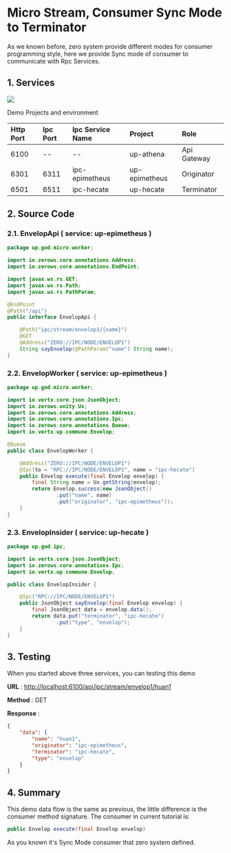 # Micro Stream, Consumer Sync Mode to Terminator

As we known before, zero system provide different modes for consumer programming style, here we provide Sync mode of
consumer to communicate with Rpc Services.

## 1. Services

![](/doc/image/d10090-1.png)

Demo Projects and environment

| Http Port | Ipc Port | Ipc Service Name | Project | Role |
| :--- | :--- | :--- | :--- | :--- |
| 6100 | -- | -- | up-athena | Api Gateway |
| 6301 | 6311 | ipc-epimetheus | up-epimetheus | Originator |
| 6501 | 6511 | ipc-hecate | up-hecate | Terminator |

## 2. Source Code

### 2.1. EnvelopApi \( service: up-epimetheus \)

```java
package up.god.micro.worker;

import io.zerows.core.annotations.Address;
import io.zerows.core.annotations.EndPoint;

import javax.ws.rs.GET;
import javax.ws.rs.Path;
import javax.ws.rs.PathParam;

@EndPoint
@Path("/api")
public interface EnvelopApi {

    @Path("ipc/stream/envelop1/{name}")
    @GET
    @Address("ZERO://IPC/NODE/ENVELOP1")
    String sayEnvelop(@PathParam("name") String name);
}
```

### 2.2. EnvelopWorker \( service: up-epimetheus \)

```java
package up.god.micro.worker;

import io.vertx.core.json.JsonObject;
import io.zerows.unity.Ux;
import io.zerows.core.annotations.Address;
import io.zerows.core.annotations.Ipc;
import io.zerows.core.annotations.Queue;
import io.vertx.up.commune.Envelop;

@Queue
public class EnvelopWorker {

    @Address("ZERO://IPC/NODE/ENVELOP1")
    @Ipc(to = "RPC://IPC/NODE/ENVELOP1", name = "ipc-hecate")
    public Envelop execute(final Envelop envelop) {
        final String name = Ux.getString(envelop);
        return Envelop.success(new JsonObject()
                .put("name", name)
                .put("originator", "ipc-epimetheus"));
    }
}
```

### 2.3. EnvelopInsider \( service: up-hecate \)

```java
package up.god.ipc;

import io.vertx.core.json.JsonObject;
import io.zerows.core.annotations.Ipc;
import io.vertx.up.commune.Envelop;

public class EnvelopInsider {

    @Ipc("RPC://IPC/NODE/ENVELOP1")
    public JsonObject sayEnvelop(final Envelop envelop) {
        final JsonObject data = envelop.data();
        return data.put("terminator", "ipc-hecate")
                .put("type", "envelop");
    }
}
```

## 3. Testing

When you started above three services, you can testing this demo

**URL** : [http://localhost:6100/api/ipc/stream/envelop1/huan1](http://localhost:6100/api/ipc/stream/envelop1/huan1)

**Method** : GET

**Response** :

```json
{
    "data": {
        "name": "huan1",
        "originator": "ipc-epimetheus",
        "terminator": "ipc-hecate",
        "type": "envelop"
    }
}
```

## 4. Summary

This demo data flow is the same as previous, the little difference is the consumer method signature. The consumer in
current tutorial is:

```java
public Envelop execute(final Envelop envelop)
```

As you known it's Sync Mode consumer that zero system defined.

